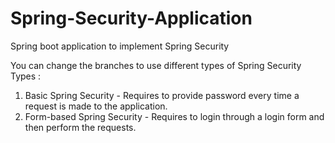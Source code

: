 # Spring-Security-Application
Spring boot application to implement Spring Security

You can change the branches to use different types of Spring Security Types :
1. Basic Spring Security -  Requires to provide password every time a request is made to the application.
2. Form-based Spring Security - Requires to login through a login form and then perform the requests.
